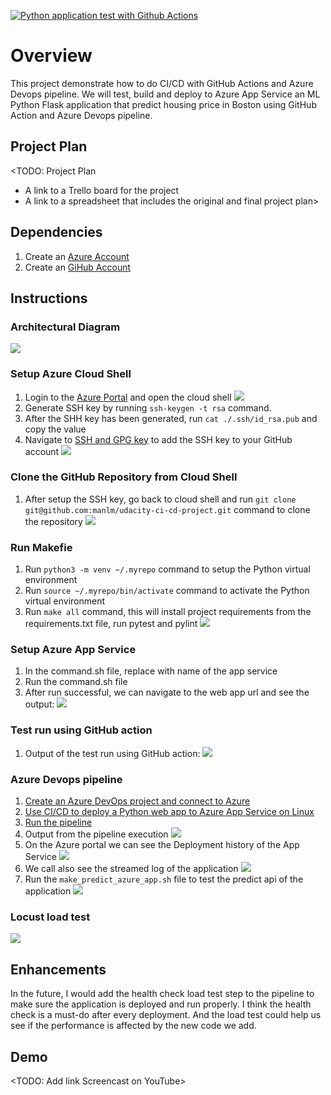 [![Python application test with Github Actions](https://github.com/manlm/udacity-ci-cd-project/actions/workflows/pythonapp.yml/badge.svg)](https://github.com/manlm/udacity-ci-cd-project/actions/workflows/pythonapp.yml)

# Overview

This project demonstrate how to do CI/CD with GitHub Actions and Azure Devops pipeline. We will test, build and deploy
to Azure App Service an ML Python Flask application that predict housing price in Boston using GitHub Action and Azure
Devops pipeline.

## Project Plan

<TODO: Project Plan

* A link to a Trello board for the project
* A link to a spreadsheet that includes the original and final project plan>

## Dependencies

1. Create an [Azure Account](https://portal.azure.com)
2. Create an [GiHub Account](https://github.com/)

## Instructions

### Architectural Diagram

<img src="./images/architecture.png">

### Setup Azure Cloud Shell

1. Login to the [Azure Portal](https://portal.azure.com) and open the cloud shell
   <img src="./images/open-cloud-shell.png">
2. Generate SSH key by running `ssh-keygen -t rsa` command.
3. After the SHH key has been generated, run `cat ./.ssh/id_rsa.pub` and copy the value
4. Navigate to [SSH and GPG key](https://github.com/settings/keys) to add the SSH key to your GitHub account
   <img src="./images/add-ssh-key.png">

### Clone the GitHub Repository from Cloud Shell

1. After setup the SSH key, go back to cloud shell and run `git clone git@github.com:manlm/udacity-ci-cd-project.git`
   command to clone the repository
   <img src="./images/git-clone.png">

### Run Makefie

1. Run `python3 -m venv ~/.myrepo` command to setup the Python virtual environment
2. Run `source ~/.myrepo/bin/activate` command to activate the Python virtual environment
3. Run `make all` command, this will install project requirements from the requirements.txt file, run pytest and pylint
   <img src="./images/cloud-shell-pass-test.png">

### Setup Azure App Service

1. In the command.sh file, replace <your-appservice> with name of the app service
2. Run the command.sh file
3. After run successful, we can navigate to the web app url and see the output:
   <img src="./images/web.png">

### Test run using GitHub action

1. Output of the test run using GitHub action:
   <img src="./images/test-run.png">

### Azure Devops pipeline

1. [Create an Azure DevOps project and connect to Azure](https://docs.microsoft.com/en-us/azure/devops/pipelines/ecosystems/python-webapp?view=azure-devops#create-an-azure-devops-project-and-connect-to-azure)
2. [Use CI/CD to deploy a Python web app to Azure App Service on Linux](https://docs.microsoft.com/en-us/azure/devops/pipelines/ecosystems/python-webapp?view=azure-devops#create-a-python-specific-pipeline-to-deploy-to-app-service)
3. [Run the pipeline](https://docs.microsoft.com/en-us/azure/devops/pipelines/ecosystems/python-webapp?view=azure-devops#run-the-pipeline)
4. Output from the pipeline execution
   <img src="./images/pipeline-output.png">
5. On the Azure portal we can see the Deployment history of the App Service
   <img src="./images/deployment-history.png">
6. We call also see the streamed log of the application
   <img src="./images/streamed-log.png">
7. Run the `make_predict_azure_app.sh` file to test the predict api of the application
   <img src="./images/make-predict.png">

### Locust load test

<img src="./images/locust.png">

## Enhancements

In the future, I would add the health check load test step to the pipeline to make sure the application is deployed and
run properly. I think the health check is a must-do after every deployment. And the load test could help us see if the
performance is affected by the new code we add.

## Demo

<TODO: Add link Screencast on YouTube>


